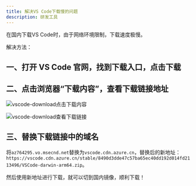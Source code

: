 ```yaml
---
title: 解决VS Code下载慢的问题
description: 研发工具
---
```


在国内下载VS Code时，由于网络环境限制，下载速度极慢。

解决方法：

## 一、打开 VS Code 官网，找到下载入口，点击下载

## 二、点击浏览器“下载内容”，查看下载链接地址

![vscode-download点击下载内容](http://mufengtongxue.com/assets/images/blog_primary_tools_vscode_download_1.png)

![vscode-download查看下载链接](http://mufengtongxue.com/assets/images/blog_primary_tools_vscode_download_2.png)

## 三、替换下载链接中的域名

将`az764295.vo.msecnd.net`替换为`vscode.cdn.azure.cn`，替换后的新地址：`https://vscode.cdn.azure.cn/stable/8490d3dde47c57ba65ec40dd192d014fd2113496/VSCode-darwin-arm64.zip`。

然后使用新地址进行下载，就可以切到国内镜像，顺利下载！
